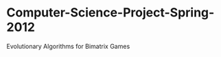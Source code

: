 Computer-Science-Project-Spring-2012
====================================

Evolutionary Algorithms for Bimatrix Games